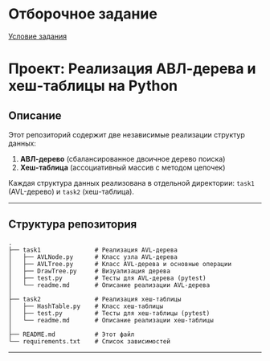 # Отборочное задание
[Условие задания](https://docs.google.com/document/d/19vqmV_AsfxY695s5fv6PwCo3f5-o95QcYDFcTRKSoWY/edit?tab=t.0) 
# Проект: Реализация АВЛ-дерева и хеш-таблицы на Python

## Описание
Этот репозиторий содержит две независимые реализации структур данных:
1. **АВЛ-дерево** (сбалансированное двоичное дерево поиска)
2. **Хеш-таблица** (ассоциативный массив с методом цепочек)

Каждая структура данных реализована в отдельной директории: `task1` (AVL-дерево) и `task2` (хеш-таблица).

---

## Структура репозитория
```
.
├── task1               # Реализация AVL-дерева
│   ├── AVLNode.py      # Класс узла AVL-дерева
│   ├── AVLTree.py      # Класс AVL-дерева и основные операции
│   ├── DrawTree.py     # Визуализация дерева
│   ├── test.py         # Тесты для AVL-дерева (pytest)
│   └── readme.md       # Описание реализации AVL-дерева
│
├── task2               # Реализация хеш-таблицы
│   ├── HashTable.py    # Класс хеш-таблицы
│   ├── test.py         # Тесты для хеш-таблицы (pytest)
│   └── readme.md       # Описание реализации хеш-таблицы
│
├── README.md           # Этот файл
└── requirements.txt    # Список зависимостей
```

---
